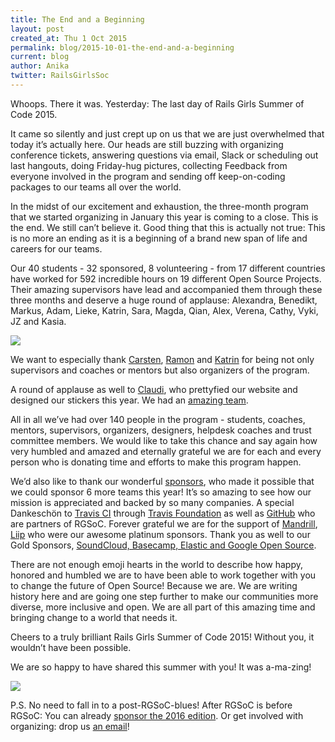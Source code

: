 ```yaml
---
title: The End and a Beginning
layout: post
created_at: Thu 1 Oct 2015
permalink: blog/2015-10-01-the-end-and-a-beginning
current: blog
author: Anika
twitter: RailsGirlsSoc
---
```



Whoops. There it was. Yesterday: The last day of Rails Girls Summer of Code 2015. 

It came so silently and just crept up on us that we are just overwhelmed that today it’s actually here.  Our heads are still buzzing with organizing conference tickets, answering questions via email, Slack or scheduling out last hangouts, doing Friday-hug pictures, collecting Feedback from everyone involved in the program and sending off keep-on-coding packages to our teams all over the world. 

In the midst of our excitement and exhaustion, the three-month program that we started organizing in January this year is coming to a close. This is the end. We still can’t believe it. Good thing that this is actually not true: This is no more an ending as it is a beginning of a brand new span of life and careers for our teams. 

Our 40 students - 32 sponsored, 8 volunteering - from 17 different countries have worked for 592 incredible hours on 19 different Open Source Projects. Their amazing supervisors have lead and accompanied them through these three months and deserve a huge round of applause: Alexandra, Benedikt, Markus, Adam, Lieke, Katrin, Sara, Magda, Qian, Alex, Verena, Cathy, Vyki, JZ and Kasia. 

![](https://cloud.githubusercontent.com/assets/1711357/10220073/9c8f3416-6844-11e5-8e08-1f83b5787df2.png)

We want to especially thank [Carsten](https://teams.railsgirlssummerofcode.org/users/3), [Ramon](https://teams.railsgirlssummerofcode.org/users/9) and [Katrin](https://teams.railsgirlssummerofcode.org/users/17) for being not only supervisors and coaches or mentors but also organizers of the program.

A round of applause as well to [Claudi](http://twitter.com/junioratze), who prettyfied our website and designed our stickers this year. We had an [amazing team](http://railsgirlssummerofcode.org/about/team/).

All in all we’ve had over 140 people in the program - students, coaches, mentors, supervisors, organizers, designers, helpdesk coaches and trust committee members. We would like to take this chance and say again how very humbled and amazed and eternally grateful we are for each and every person who is donating time and efforts to make this program happen.

We’d also like to thank our wonderful [sponsors](http://railsgirlssummerofcode.org/sponsors/), who made it possible that we could sponsor 6 more teams this year! It’s so amazing to see how our mission is appreciated and backed by so many companies. A special Dankeschön to [Travis CI](http://railsgirlssummerofcode.org/sponsors/) through [Travis Foundation](http://foundation.travis-ci.org/) as well as [GitHub](http://github.com) who are partners of RGSoC. Forever grateful we are for the support of [Mandrill](http://mandrill.com), [Liip](https://www.liip.ch/en) who were our awesome platinum sponsors. Thank you as well to our Gold Sponsors, [SoundCloud, Basecamp, Elastic and Google Open Source](http://railsgirlssummerofcode.org/sponsors/). 

There are not enough emoji hearts in the world to describe how happy, honored and humbled we are to have been able to work together with you to change the future of Open Source! Because we are. We are writing history here and are going one step further to make our communities more diverse, more inclusive and open. We are all part of this amazing time and bringing change to a world that needs it.

Cheers to a truly brilliant Rails Girls Summer of Code 2015! Without you, it wouldn’t have been possible. 

We are so happy to have shared this summer with you! It was a-ma-zing!

![](https://cloud.githubusercontent.com/assets/1711357/10220072/9c8d1f96-6844-11e5-995e-184b941de126.jpg)



P.S. No need to fall in to a post-RGSoC-blues! After RGSoC is before RGSoC: You can already [sponsor the 2016 edition](http://railsgirlssummerofcode.org/campaign/). Or get involved with organizing: drop us [an email](mailto:summer-of-code@railsgirls.com)! 






